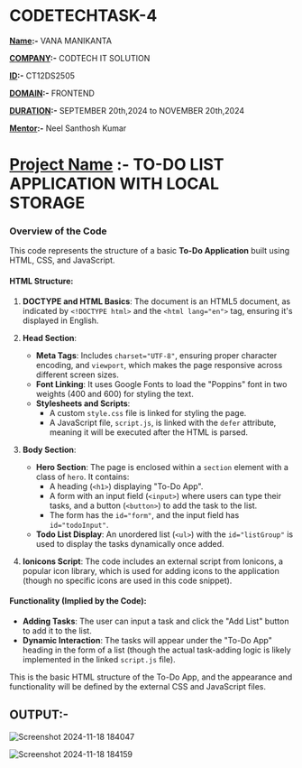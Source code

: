 # CODETECHTASK-4

**<ins>Name</ins>:-** VANA MANIKANTA

**<ins>COMPANY</ins>:-** CODTECH IT SOLUTION

**<ins>ID</ins>:-** CT12DS2505

**<ins>DOMAIN</ins>:-** FRONTEND

**<ins>DURATION</ins>:-** SEPTEMBER 20th,2024 to NOVEMBER 20th,2024

**<ins>Mentor</ins>:-** Neel Santhosh Kumar

# <ins>Project Name</ins> :- TO-DO LIST APPLICATION WITH LOCAL STORAGE


### Overview of the Code

This code represents the structure of a basic **To-Do Application** built using HTML, CSS, and JavaScript.

#### HTML Structure:
1. **DOCTYPE and HTML Basics**: The document is an HTML5 document, as indicated by `<!DOCTYPE html>` and the `<html lang="en">` tag, ensuring it's displayed in English.
   
2. **Head Section**:
   - **Meta Tags**: Includes `charset="UTF-8"`, ensuring proper character encoding, and `viewport`, which makes the page responsive across different screen sizes.
   - **Font Linking**: It uses Google Fonts to load the "Poppins" font in two weights (400 and 600) for styling the text.
   - **Stylesheets and Scripts**:
     - A custom `style.css` file is linked for styling the page.
     - A JavaScript file, `script.js`, is linked with the `defer` attribute, meaning it will be executed after the HTML is parsed.
   
3. **Body Section**:
   - **Hero Section**: The page is enclosed within a `section` element with a class of `hero`. It contains:
     - A heading (`<h1>`) displaying "To-Do App".
     - A form with an input field (`<input>`) where users can type their tasks, and a button (`<button>`) to add the task to the list.
     - The form has the `id="form"`, and the input field has `id="todoInput"`.
   - **Todo List Display**: An unordered list (`<ul>`) with the `id="listGroup"` is used to display the tasks dynamically once added.
   
4. **Ionicons Script**: The code includes an external script from Ionicons, a popular icon library, which is used for adding icons to the application (though no specific icons are used in this code snippet).

#### Functionality (Implied by the Code):
- **Adding Tasks**: The user can input a task and click the "Add List" button to add it to the list. 
- **Dynamic Interaction**: The tasks will appear under the "To-Do App" heading in the form of a list (though the actual task-adding logic is likely implemented in the linked `script.js` file).
  
This is the basic HTML structure of the To-Do App, and the appearance and functionality will be defined by the external CSS and JavaScript files.

## OUTPUT:-

![Screenshot 2024-11-18 184047](https://github.com/user-attachments/assets/1fbf983e-61a8-42fb-b3ae-f5b0ba9f5f6d)

![Screenshot 2024-11-18 184159](https://github.com/user-attachments/assets/e304a839-0c54-4737-8943-d8af12368956)

